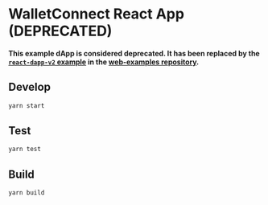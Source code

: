 # WalletConnect React App (DEPRECATED)

**This example dApp is considered deprecated. It has been replaced by the [`react-dapp-v2` example](https://github.com/WalletConnect/web-examples/tree/main/dapps/react-dapp-v2) in the [web-examples repository](https://github.com/WalletConnect/web-examples).**

## Develop

```bash
yarn start
```

## Test

```bash
yarn test
```

## Build

```bash
yarn build
```
